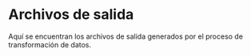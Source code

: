 
# Archivos de salida
Aquí se encuentran los archivos de salida generados por el proceso de transformación de datos.
